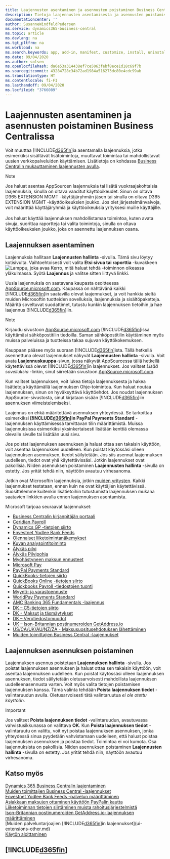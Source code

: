 ```yaml
---
title: Laajennusten asentaminen ja asennusten poistaminen Business Centralissa | Microsoft Docs
description: Tietoja laajennusten asentamisesta ja asennusten poistamisesta Business Centralissa.
documentationcenter: ''
author: SusanneWindfeldPedersen
ms.service: dynamics365-business-central
ms.topic: article
ms.devlang: na
ms.tgt_pltfrm: na
ms.workload: na
ms.search.keywords: app, add-in, manifest, customize, install, uninstall
ms.date: 09/04/2020
ms.author: solsen
ms.openlocfilehash: da6e53a314438ef7ce5063febf8ece1d18c69f7b
ms.sourcegitcommit: 43284728c34b72ad1984a516273dc80e4cdc99ab
ms.translationtype: HT
ms.contentlocale: fi-FI
ms.lasthandoff: 09/04/2020
ms.locfileid: "3766089"
---
```

# <a name="installing-and-uninstalling-extensions-in-business-central"></a>Laajennusten asentaminen ja asennusten poistaminen Business Centralissa

Voit muuttaa [!INCLUDE[d365fin](includes/d365fin_md.md)]ia asentamalla laajennuksia, jotka esimerkiksi sisältävät lisätoimintoja, muuttavat toimintaa tai mahdollistavat uusien verkkopalveluiden käyttämisen. Lisätietoja on kohdassa [Business Centralin mukauttaminen laajennusten avulla](ui-extensions.md).

> [!NOTE]
> Jos haluat asentaa AppSourcen laajennuksia tai lisätä vuokraajakohtaisia laajennuksia, sinulla on oltava vaaditut käyttöoikeudet. Sinun on oltava D365 EXTENSION MGMT -käyttäjäryhmän jäsen tai sinulla on oltava D365 EXTENSION MGMT -käyttöoikeuksien joukko. Jos olet järjestelmänvalvoja, voit määrittää käyttäjäryhmiä ja käyttöoikeuksia yrityksesi muille käyttäjille.<br /><br />
Jos haluat käyttää laajennuksen mahdollistamaa toimintoa, kuten avata sivuja, suorittaa raportteja tai valita toimintoja, sinulla on oltava käyttöoikeuksien joukko, joka on asennettu laajennuksen osana.

## <a name="installing-an-extension"></a>Laajennuksen asentaminen

Laajennuksia hallitaan **Laajennusten hallinta** -sivulla. Tämä sivu löytyy kotisivulta. Vaihtoehtoisesti voit valita **Etsi sivua tai raporttia** -kuvakkeen ![Lamppu, joka avaa Kerro, mitä haluat tehdä -toiminnon](media/ui-search/search_small.png "Kerro, mitä haluat tehdä") oikeassa yläkulmassa. Syötä **Laajennus** ja valitse sitten liittyvä linkki.  

Uusia laajennuksia on saatavana kaupasta osoitteessa [AppSource.microsoft.com](https://go.microsoft.com/fwlink/?linkid=2081646). Kaupassa on nähtävänä kaikki [!INCLUDE[d365fin](includes/d365fin_md.md)]in saatavilla olevat laajennukset, ja voit hankkia sieltä muiden Microsoftin tuotteiden sovelluksia, laajennuksia ja sisältöpaketteja. Määritä soveltuvat suodattimet, tutustu kunkin laajennuksen tietoihin ja hae laajennus [!INCLUDE[d365fin](includes/d365fin_md.md)]iin.  

> [!NOTE]  
> Kirjaudu sivustoon [AppSource.microsoft.com](https://appsource.microsoft.com/) [!INCLUDE[d365fin](includes/d365fin_md.md)]issa käyttämäsi sähköpostitilin tiedoilla. Saman sähköpostitilin käyttäminen myös muissa palveluissa ja tuotteissa takaa sujuvan käyttökokemuksen.  

Kauppaan pääsee myös suoraan [!INCLUDE[d365fin](includes/d365fin_md.md)]ista. Tällä hetkellä asennettuna olevat laajennukset näkyvät **Laajennusten hallinta** -sivulla. Voit avata **Laajennuskauppa**-sivun, jossa näkyvät AppSourcessa tällä hetkellä käytettävissä olevat [!INCLUDE[d365fin](includes/d365fin_md.md)]in laajennukset. Jos valitset *Lisää sovelluksia* -linkin, sinut siirretään sivustoon [AppSource.microsoft.com](https://go.microsoft.com/fwlink/?linkid=2081646).  

Kun valitset laajennuksen, voit lukea tietoja laajennuksesta ja hakea lisätietoja käyttämällä laajennuksen Ohje-toimintoa. Kun haluat noutaa laajennuksen, sinun on hyväksyttävä käyttöehdot. Jos noudat laajennuksen AppSource-sivustosta, sinut kirjataan sisään [!INCLUDE[d365fin](includes/d365fin_md.md)]iin asennuksen viimeistelemiseksi.  

Laajennus on ehkä määritettävä asennuksen yhteydessä. Se tarkoittaa esimerkiksi **[!INCLUDE[d365fin](includes/d365fin_md.md)]in PayPal Payments Standard** -laajennuksen käyttämisessä tarvittavan tilin määrittämistä.
Muissa laajennuksissa esimerkiksi yksinkertaisesti lisätään kenttiä olemassa olevalle sivulle tai lisätään uusi sivu.

Jos poistat laajennuksen asennuksen ja haluat ottaa sen takaisin käyttöön, voit asentaa laajennuksen uudelleen. Kun poistat käytössäsi olleen laajennuksen asennuksen, tiedot säilytetään. Jos siis asennat laajennuksen uudelleen, tiedot ovat yhä käytettävissäsi. Jotkin laajennukset ovat pakollisia. Niiden asennuksen poistaminen **Laajennusten hallinta** -sivulla on estetty. Jos yrität tehdä niin, näyttöön avautuu virhesanoma.

Jotkin ovat Microsoftin laajennuksia, jotkin [muiden yritysten](ui-extensions-other.md). Kaikki laajennukset testataan, ennen kuin ne ovat käyttäjien käytettävissä. Suosittelemme kuitenkin lisätietoihin tutustumista laajennuksen mukana saatavien linkkien avulla ennen laajennuksen asentamista.

Microsoft tarjoaa seuraavat laajennukset:

* [Business Centralin kirjanpitäjän portaali](ui-extensions-accountant-portal.md)  
* [Ceridian Payroll](ui-extensions-ceridian-payroll.md) 
* [Dynamics GP -tietojen siirto](ui-extensions-dynamicsgp-data-migration.md)  
* [Envestnet Yodlee Bank Feeds](ui-extensions-yodlee-bank-feeds.md) 
* [Olennaiset liiketoimintanäkemykset](ui-extensions-essential-business-insights.md)   
* [Kuvan analysointitoiminto](ui-extensions-image-analyzer.md) 
* [Älykäs pilvi](ui-extensions-data-replication.md)    
* [Älykäs Pilvipohja](ui-extensions-intelligent-cloud.md)  
* [Myöhästyneen maksun ennusteet](ui-extensions-late-payment-prediction.md)  
* [Microsoft Pay](ui-extensions-microsoft-pay-payments.md)  
* [PayPal Payments Standard](ui-extensions-paypal-payments-standard.md) 
* [QuickBooks-tietojen siirto](ui-extensions-quickbooks-data-migration.md)   
* [QuickBooks Online -tietojen siirto](ui-extensions-quickbooks-online-data-migration.md) 
* [Quickbooks Payroll -tiedostojen tuonti](ui-extensions-quickbooks-payroll.md) 
* [Myynti- ja varastoennuste](ui-extensions-sales-forecast.md)   
* [WorldPay Payments Standard](ui-extensions-worldpay-payments-standard.md) 
* [AMC Banking 365 Fundamentals -laajennus](ui-extensions-amc-banking.md)    
* [DK – C5-tietojen siirto](ui-extensions-c5-data-migration.md)  
* [DK - Maksut ja täsmäytykset](ui-extensions-payments-reconciliation-formats-dk.md)  
* [DK – Verotiedostomuodot](ui-extensions-tax-file-formats-dk.md) 
* [UK – Ison-Britannian postinumeroiden GetAddress.io](ui-extensions-getaddressio.md)  
* [US/CA/UK/AU/NZ/ZA - Maksusuositusehdotuksen lähettäminen](ui-extensions-send-remittance-advice.md) 
* [Muiden toimittajien Business Central -laajennukset](ui-extensions-other.md)

## <a name="uninstalling-an-extension"></a>Laajennuksen asennuksen poistaminen

Laajennuksen asennus poistetaan **Laajennuksen hallinta** -sivulla. Jos poistat laajennuksen asennuksen ja haluat ottaa sen takaisin käyttöön, voit asentaa laajennuksen uudelleen. Kun poistat käytössäsi olleen laajennuksen asennuksen, tiedot säilytetään oletusarvoisesti mahdollista laajennuksen uudelleenasennusta varten. Voit myös valita tietojen poistamisen laajennuksen kanssa. Tämä valinta tehdään **Poista laajennuksen tiedot** -valintaruudun avulla. Oletusarvoisesti tätä valintaruutua *ei ole otettu käyttöön*.

> [!IMPORTANT]  
> Jos valitset **Poista laajennuksen tiedot** -valintaruudun, avautuvassa vahvistusikkunassa on valittava **OK**. Kun **Poista laajennuksen tiedot** -valintaruutu on valittu, voit nyt poistaa laajennuksen asennuksen, jonka yhteydessä sinua pyydetään vahvistamaan uudelleen, että haluat poistaa laajennuksen asennuksen ja poistaa tiedot. Toimintoa ei voi kumota.
Osa laajennuksista on pakollisia. Niiden asennuksen poistaminen **Laajennusten hallinta** -sivulla on estetty. Jos yrität tehdä niin, näyttöön avautuu virhesanoma.  


## <a name="see-also"></a>Katso myös
[Dynamics 365 Business Centralin laajentaminen](about-develop-extensions.md)  
[Muiden toimittajien Business Central -laajennukset](ui-extensions-other.md)  
[Envestnet Yodlee Bank Feeds -palvelun määrittäminen](bank-how-setup-bank-statement-service.md)  
[Asiakkaan maksujen ottaminen käyttöön PayPalin kautta](sales-how-enable-payment-service-extensions.md)  
[Liiketoiminnan tietojen siirtäminen muista rahoitusjärjestelmistä](across-import-data-configuration-packages.md)  
[Ison-Britannian postinumeroiden GetAddress.io-laajennuksen määrittäminen](LocalFunctionality/UnitedKingdom/uk-setup-postal-code-service.md)  
[Muiden palveluntarjoajien [!INCLUDE[d365fin](includes/d365fin_md.md)]in laajennukset](ui-extensions-other.md)  
[Käytön aloittaminen](product-get-started.md)  

## [!INCLUDE[d365fin](includes/free_trial_md.md)]  
